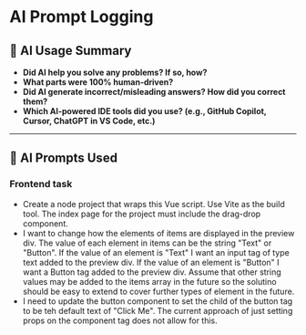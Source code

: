 # AI Prompt Logging

## 📝 AI Usage Summary
- **Did AI help you solve any problems? If so, how?**
- **What parts were 100% human-driven?**
- **Did AI generate incorrect/misleading answers? How did you correct them?**
- **Which AI-powered IDE tools did you use? (e.g., GitHub Copilot, Cursor, ChatGPT in VS Code, etc.)**

---

## 📜 AI Prompts Used

### Frontend task


- Create a node project that wraps this Vue script. Use Vite as the build tool. The index page for the project must include the drag-drop component.
- I want to change how the elements of items are displayed in the preview div. The value of each element in items can be the string  "Text" or "Button". If the value of an element is "Text" I want an input tag of type text added to the preview div. If the value of an element is "Button" I want a Button tag added to the preview div. Assume that other string values may be added to the items array in the future so the solutino should be easy to extend to cover further types of element in the future. 
- I need to update the button component to set the child of the button tag to be teh default text of "Click Me". The current approach of just setting props on the component tag does not allow for this.

